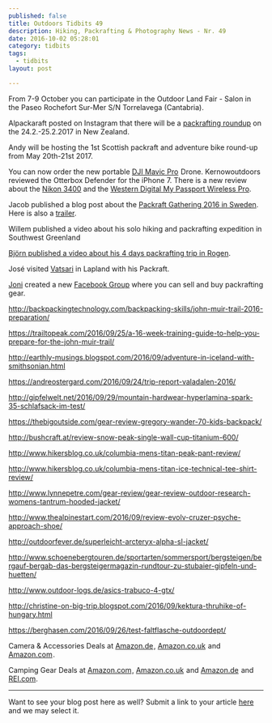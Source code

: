 ```yaml
---
published: false
title: Outdoors Tidbits 49
description: Hiking, Packrafting & Photography News - Nr. 49
date: 2016-10-02 05:28:01
category: tidbits
tags:
  - tidbits
layout: post

---
```


From 7-9 October you can participate in the Outdoor Land Fair - Salon in the Paseo Rochefort Sur-Mer S/N Torrelavega (Cantabria).

Alpackaraft posted on Instagram that there will be a <a href="https://www.instagram.com/p/BJIbIVKhkpW/">packrafting roundup</a> on the 24.2.-25.2.2017 in New Zealand.

Andy will be hosting the 1st Scottish packraft and adventure bike round-up from May 20th-21st 2017.

You can now order the new portable <a  href="https://www.amazon.com/gp/product/B01LZ8QTSU/ref=as_li_tl?ie=UTF8&camp=1789&creative=9325&creativeASIN=B01LZ8QTSU&linkCode=as2&tag=hikeve-20&linkId=5a6ef02b9b0fad9c38626566497e8151" rel="nofollow">DJI Mavic Pro</a><img src="//ir-na.amazon-adsystem.com/e/ir?t=hikeve-20&l=am2&o=1&a=B01LZ8QTSU" width="1" height="1" border="0" alt="" style="border:none !important; margin:0px !important;" /> Drone. Kernowoutdoors reviewed the Otterbox Defender for the iPhone 7. There is a new review about the <a href="http://www.techradar.com/1329570">Nikon 3400</a> and the <a href="http://www.techradar.com/reviews/pc-mac/pc-components/storage/disk-drives-hdd-ssd/western-digital-my-passport-wireless-pro-1329598/review">Western Digital My Passport Wireless Pro</a>.

Jacob published a blog post about the <a href="http://urbanpackrafter.com/Together-on-Voxnan">Packraft Gathering 2016 in Sweden</a>. Here is also a <a href="https://vimeo.com/184230182">trailer</a>.

Willem published a video about his solo hiking and packrafting expedition in Southwest Greenland <a href="https://vimeo.com/183643681">

Björn published a video about his 4 days packrafting trip in <a href="https://www.youtube.com/watch?v=KTnAjIpUt58&feature=youtu.be">Rogen</a>.

José visited <a href="http://www.planetapackraft.com/2016/09/wilderness-de-vatsari-en-packraft.html">Vatsari</a> in Lapland with his Packraft.

<a href="http://leftbound.com">Joni</a> created a new <a href="https://www.facebook.com/groups/154741864976536/">Facebook Group</a> where you can sell and buy packrafting gear.

http://backpackingtechnology.com/backpacking-skills/john-muir-trail-2016-preparation/

https://trailtopeak.com/2016/09/25/a-16-week-training-guide-to-help-you-prepare-for-the-john-muir-trail/

http://earthly-musings.blogspot.com/2016/09/adventure-in-iceland-with-smithsonian.html

https://andreostergard.com/2016/09/24/trip-report-valadalen-2016/

http://gipfelwelt.net/2016/09/29/mountain-hardwear-hyperlamina-spark-35-schlafsack-im-test/

https://thebigoutside.com/gear-review-gregory-wander-70-kids-backpack/

http://bushcraft.at/review-snow-peak-single-wall-cup-titanium-600/

http://www.hikersblog.co.uk/columbia-mens-titan-peak-pant-review/

http://www.hikersblog.co.uk/columbia-mens-titan-ice-technical-tee-shirt-review/

http://www.lynnepetre.com/gear-review/gear-review-outdoor-research-womens-tantrum-hooded-jacket/

http://www.thealpinestart.com/2016/09/review-evolv-cruzer-psyche-approach-shoe/

http://outdoorfever.de/superleicht-arcteryx-alpha-sl-jacket/

http://www.schoenebergtouren.de/sportarten/sommersport/bergsteigen/bergauf-bergab-das-bergsteigermagazin-rundtour-zu-stubaier-gipfeln-und-huetten/

http://www.outdoor-logs.de/asics-trabuco-4-gtx/

http://christine-on-big-trip.blogspot.com/2016/09/kektura-thruhike-of-hungary.html

https://berghasen.com/2016/09/26/test-faltflasche-outdoordept/


Camera & Accessories Deals at <a target="_blank" rel="nofollow" href="https://www.amazon.de/b/?_encoding=UTF8&camp=1638&creative=6742&linkCode=ur2&node=5457338031&pf_rd_i=571860&pf_rd_m=A3JWKAKR8XB7XF&pf_rd_p=1067386747&pf_rd_r=5564YVT458WCD2B30ZR9&pf_rd_s=merchandised-search-leftnav&pf_rd_t=101&site-redirect=de&tag=hikeve-21" rel="nofollow">Amazon.de</a><img src="http://ir-de.amazon-adsystem.com/e/ir?t=hikeve-21&l=ur2&o=3" width="1" height="1" border="0" alt="" style="border:none !important; margin:0px !important;"/>,
<a target="_blank" rel="nofollow" href="https://www.amazon.co.uk/discounts-offers-pc-electronics/b/?_encoding=UTF8&camp=1634&creative=6738&linkCode=ur2&node=590987031&tag=hikeve07-21" rel="nofollow">Amazon.co.uk</a><img src="http://ir-uk.amazon-adsystem.com/e/ir?t=hikeve07-21&l=ur2&o=2" width="1" height="1" border="0" alt="" style="border:none !important; margin:0px !important;"/> and <a target="_blank" href="https://www.amazon.com/s/ref=s9_acss_bw_ln_camcolla_1_1?rh=i%3Aelectronics%2Cn%3A761198&ie=UTF8&pf_rd_m=ATVPDKIKX0DER&pf_rd_s=merchandised-search-leftnav&pf_rd_r=VJHQ4RB0RC82JN9P0705&pf_rd_t=101&pf_rd_p=2580408662&pf_rd_i=502394&_encoding=UTF8&tag=hikeve-20&linkCode=ur2&linkId=71ecc71caff04cc23a9737fbf6aa20a2&camp=1789&creative=9325" rel="nofollow">Amazon.com</a><img src="//ir-na.amazon-adsystem.com/e/ir?t=hikeve-20&l=ur2&o=1" width="1" height="1" border="0" alt="" style="border:none !important; margin:0px !important;" />.

Camping Gear Deals at <a target="_blank" href="https://www.amazon.com/s/ref=amb_link_445064522_1?ie=UTF8&bbn=9927316011&field-pct-off=50-&lo=outdoor-recreation&rh=i%3Aoutdoor-recreation%2Cn%3A9927316011%2Cp_6%3AATVPDKIKX0DER%2Cn%3A3400371&pf_rd_m=ATVPDKIKX0DER&pf_rd_s=merchandised-search-leftnav&pf_rd_r=S3PAWAAFM66NGJ18FCH2&pf_rd_t=101&pf_rd_p=2362500142&pf_rd_i=9927316011&_encoding=UTF8&tag=hikeve-20&linkCode=ur2&linkId=63e7f0be9cfa6757362850ac0a82a8cb&camp=1789&creative=9325" rel="nofollow">Amazon.com</a><img src="//ir-na.amazon-adsystem.com/e/ir?t=hikeve-20&l=ur2&o=1" width="1" height="1" border="0" alt="" style="border:none !important; margin:0px !important;">, <a target="_blank" rel="nofollow" href="https://www.amazon.co.uk/s/?_encoding=UTF8&bbn=350630011&camp=1634&creative=6738&linkCode=ur2&pf_rd_i=319545011&pf_rd_m=A3P5ROKL5A1OLE&pf_rd_p=866645087&pf_rd_r=PKBNQ9633DWAG2Y7K80D&pf_rd_s=merchandised-search-leftnav&pf_rd_t=101&rh=i%3Asports%2Cn%3A318949011%2Cn%3A!319532011%2Cn%3A350630011%2Cn%3A319545011&tag=hikeve07-21" rel="nofollow">Amazon.co.uk</a><img src="http://ir-uk.amazon-adsystem.com/e/ir?t=hikeve07-21&l=ur2&o=2" width="1" height="1" border="0" alt="" style="border:none !important; margin:0px !important;" /> and <a target="_blank" rel="nofollow" href="https://www.amazon.de/s/?_encoding=UTF8&__mk_de_DE=%C3%85M%C3%85Z%C3%95%C3%91&bbn=16435091&camp=1638&creative=6742&linkCode=ur2&pf_rd_i=7194943031&pf_rd_m=A3JWKAKR8XB7XF&pf_rd_p=1e4b6427-ff04-4726-8a4e-7bfffbd495ae&pf_rd_r=2Z93BFR2FYQ5JCQ2GP6P&pf_rd_s=merchandised-search-leftnav&pf_rd_t=101&rh=i%3Asports%2Cn%3A16435051%2Cn%3A16435091%2Cn%3A16435151%2Cp_6%3AA3JWKAKR8XB7XF&site-redirect=de&tag=hikeve-21">Amazon.de</a><img src="http://ir-de.amazon-adsystem.com/e/ir?t=hikeve-21&l=ur2&o=3" width="1" height="1" border="0" alt="" style="border:none !important; margin:0px !important;" /> and <a href="https://www.rei.com/rei-garage/c/camping-and-hiking?r=c&pagesize=84&queryRule=outlet-only&ir=category%3Acamping-and-hiking&outlet=true" rel="nofollow">REI.com</a>.

---

Want to see your blog post here as well? Submit a link to your article [here](https://www.facebook.com/HikeVentures/) and we may select it.
